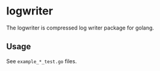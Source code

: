 # logwriter
The logwriter is compressed log writer package for golang.

## Usage

See `example_*_test.go` files.
